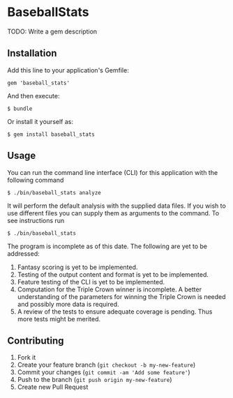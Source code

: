 # BaseballStats

TODO: Write a gem description

## Installation

Add this line to your application's Gemfile:

    gem 'baseball_stats'

And then execute:

    $ bundle

Or install it yourself as:

    $ gem install baseball_stats

## Usage

You can run the command line interface (CLI) for this application with the following command

    $ ./bin/baseball_stats analyze

It will perform the default analysis with the supplied data files.  If you wish to use different files you can supply them as arguments to the command.  To see instructions run

    $ ./bin/baseball_stats

The program is incomplete as of this date.  The following are yet to be addressed:

1. Fantasy scoring is yet to be implemented.
2. Testing of the output content and format is yet to be implemented.
3. Feature testing of the CLI is yet to be implemented.
4. Computation for the Triple Crown winner is incomplete.  A better understanding of the parameters for winning the Triple Crown is needed and possibly more data is required.
5. A review of the tests to ensure adequate coverage is pending.  Thus more tests might be merited.


## Contributing

1. Fork it
2. Create your feature branch (`git checkout -b my-new-feature`)
3. Commit your changes (`git commit -am 'Add some feature'`)
4. Push to the branch (`git push origin my-new-feature`)
5. Create new Pull Request
